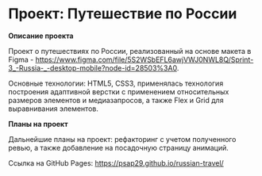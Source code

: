 # Проект: Путешествие по России

**Описание проекта**

Проект о путешествиях по России, реализованный на основе макета в Figma - https://www.figma.com/file/5S2WSbEFL6awjVWJ0NWL8Q/Sprint-3_-Russia-_-desktop-mobile?node-id=28503%3A0.

Основные технологии: HTML5, CSS3, применялась технология построения адаптивной верстки с применением относительных размеров элементов и медиазапросов, а также Flex и Grid для выравнивания элементов.

**Планы на проект**

Дальнейшие планы на проект: рефакторинг с учетом полученного ревью, а также добавление на посадочную страницу анимаций.

Ссылка на GitHub Pages: https://psap29.github.io/russian-travel/